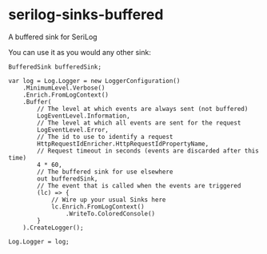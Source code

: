 # serilog-sinks-buffered
A buffered sink for SeriLog


You can use it as you would any other sink:

    BufferedSink bufferedSink;

    var log = Log.Logger = new LoggerConfiguration()
        .MinimumLevel.Verbose()
        .Enrich.FromLogContext()
        .Buffer(
            // The level at which events are always sent (not buffered)
            LogEventLevel.Information,
            // The level at which all events are sent for the request
            LogEventLevel.Error,
            // The id to use to identify a request
            HttpRequestIdEnricher.HttpRequestIdPropertyName,
            // Request timeout in seconds (events are discarded after this time)
            4 * 60,
            // The buffered sink for use elsewhere
            out bufferedSink,
            // The event that is called when the events are triggered
            (lc) => {
                // Wire up your usual Sinks here
                lc.Enrich.FromLogContext()
                    .WriteTo.ColoredConsole()
            }
        ).CreateLogger();

    Log.Logger = log;